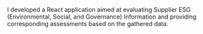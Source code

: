 I developed a React application aimed at evaluating Supplier ESG (Environmental, Social, and Governance) Information and providing corresponding assessments based on the gathered data.
